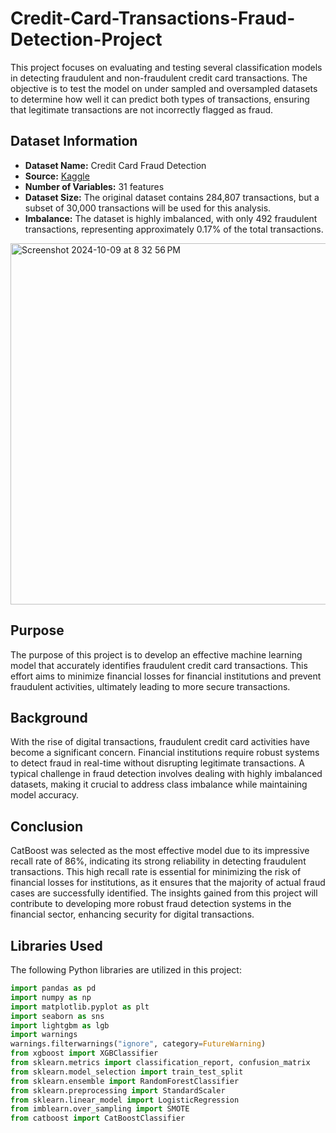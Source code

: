 # Credit-Card-Transactions-Fraud-Detection-Project
 This project focuses on evaluating and testing several classification models  in detecting fraudulent and non-fraudulent credit card transactions. The objective is to test the model on under sampled and oversampled datasets to determine how well it can predict both types of transactions, ensuring that legitimate transactions are not incorrectly flagged as fraud.

## Dataset Information
- **Dataset Name:** Credit Card Fraud Detection
- **Source:** [Kaggle](https://www.kaggle.com/datasets/kartik2112/fraud-detection/data)
- **Number of Variables:** 31 features
- **Dataset Size:** The original dataset contains 284,807 transactions, but a subset of 30,000 transactions will be used for this analysis.
- **Imbalance:** The dataset is highly imbalanced, with only 492 fraudulent transactions, representing approximately 0.17% of the total transactions.
<img width="578" alt="Screenshot 2024-10-09 at 8 32 56 PM" src="https://github.com/user-attachments/assets/b9bc0f21-6aac-4c54-b61b-34db60612e9e">

## Purpose
The purpose of this project is to develop an effective machine learning model that accurately identifies fraudulent credit card transactions. This effort aims to minimize financial losses for financial institutions and prevent fraudulent activities, ultimately leading to more secure transactions.

## Background
With the rise of digital transactions, fraudulent credit card activities have become a significant concern. Financial institutions require robust systems to detect fraud in real-time without disrupting legitimate transactions. A typical challenge in fraud detection involves dealing with highly imbalanced datasets, making it crucial to address class imbalance while maintaining model accuracy.

## Conclusion
CatBoost was selected as the most effective model due to its impressive recall rate of 86%, indicating its strong reliability in detecting fraudulent transactions. This high recall rate is essential for minimizing the risk of financial losses for institutions, as it ensures that the majority of actual fraud cases are successfully identified. The insights gained from this project will contribute to developing more robust fraud detection systems in the financial sector, enhancing security for digital transactions.

## Libraries Used
The following Python libraries are utilized in this project:
```python
import pandas as pd
import numpy as np
import matplotlib.pyplot as plt
import seaborn as sns
import lightgbm as lgb
import warnings
warnings.filterwarnings("ignore", category=FutureWarning)
from xgboost import XGBClassifier
from sklearn.metrics import classification_report, confusion_matrix
from sklearn.model_selection import train_test_split
from sklearn.ensemble import RandomForestClassifier
from sklearn.preprocessing import StandardScaler
from sklearn.linear_model import LogisticRegression
from imblearn.over_sampling import SMOTE
from catboost import CatBoostClassifier
